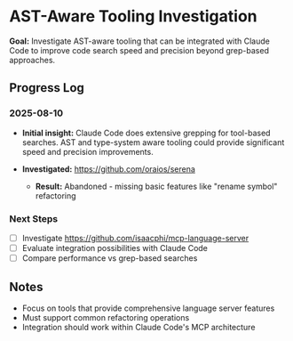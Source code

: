 # AST-Aware Tooling Investigation

**Goal:** Investigate AST-aware tooling that can be integrated with Claude Code to improve code search speed and precision beyond grep-based approaches.

## Progress Log

### 2025-08-10

- **Initial insight:** Claude Code does extensive grepping for tool-based searches. AST and type-system aware tooling could provide significant speed and precision improvements.

- **Investigated:** https://github.com/oraios/serena
  - **Result:** Abandoned - missing basic features like "rename symbol" refactoring

### Next Steps

- [ ] Investigate https://github.com/isaacphi/mcp-language-server
- [ ] Evaluate integration possibilities with Claude Code
- [ ] Compare performance vs grep-based searches

## Notes

- Focus on tools that provide comprehensive language server features
- Must support common refactoring operations
- Integration should work within Claude Code's MCP architecture
